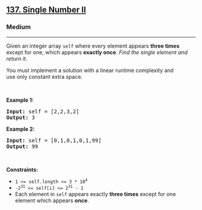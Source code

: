 <h2><a href="https://leetcode.com/problems/single-number-ii">137. Single Number II</a></h2><h3>Medium</h3><hr><p>Given an integer array <code>self</code> where&nbsp;every element appears <strong>three times</strong> except for one, which appears <strong>exactly once</strong>. <em>Find the single element and return it</em>.</p>

<p>You must&nbsp;implement a solution with a linear runtime complexity and use&nbsp;only constant&nbsp;extra space.</p>

<p>&nbsp;</p>
<p><strong class="example">Example 1:</strong></p>
<pre><strong>Input:</strong> self = [2,2,3,2]
<strong>Output:</strong> 3
</pre><p><strong class="example">Example 2:</strong></p>
<pre><strong>Input:</strong> self = [0,1,0,1,0,1,99]
<strong>Output:</strong> 99
</pre>
<p>&nbsp;</p>
<p><strong>Constraints:</strong></p>

<ul>
	<li><code>1 &lt;= self.length &lt;= 3 * 10<sup>4</sup></code></li>
	<li><code>-2<sup>31</sup> &lt;= self[i] &lt;= 2<sup>31</sup> - 1</code></li>
	<li>Each element in <code>self</code> appears exactly <strong>three times</strong> except for one element which appears <strong>once</strong>.</li>
</ul>
